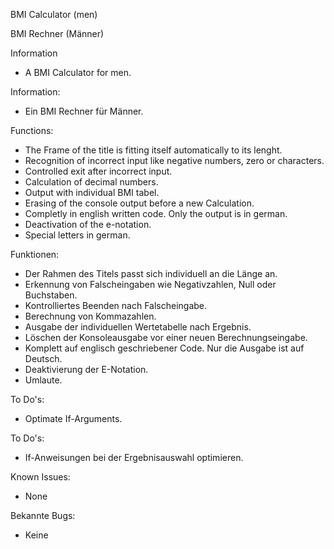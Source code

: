 BMI Calculator (men)

BMI Rechner (Männer)


Information
- A BMI Calculator for men.
  
Information:
- Ein BMI Rechner für Männer.


Functions:
- The Frame of the title is fitting itself automatically to its lenght.
- Recognition of incorrect input like negative numbers, zero or characters.
- Controlled exit after incorrect input.
- Calculation of decimal numbers.
- Output with individual BMI tabel.
- Erasing of the console output before a new Calculation.
- Completly in english written code. Only the output is in german.
- Deactivation of the e-notation.
- Special letters in german.
  
Funktionen:
- Der Rahmen des Titels passt sich individuell an die Länge an.
- Erkennung von Falscheingaben wie Negativzahlen, Null oder Buchstaben.
- Kontrolliertes Beenden nach Falscheingabe.
- Berechnung von Kommazahlen.
- Ausgabe der individuellen Wertetabelle nach Ergebnis.
- Löschen der Konsoleausgabe vor einer neuen Berechnungseingabe.
- Komplett auf englisch geschriebener Code. Nur die Ausgabe ist auf Deutsch.
- Deaktivierung der E-Notation.
- Umlaute.

To Do's:
- Optimate If-Arguments.
  
To Do's:
- If-Anweisungen bei der Ergebnisauswahl optimieren.


Known Issues:
- None
  
Bekannte Bugs:
- Keine

